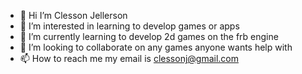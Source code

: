 - 👋 Hi I’m Clesson Jellerson 
- 👀 I’m interested in learning to develop games or apps 
- 🌱 I’m currently learning to develop 2d games on the frb engine 
- 💞️ I’m looking to collaborate on any games anyone wants help with
- 📫 How to reach me my email is clessonj@gmail.com

<!---
CJellerson/CJellerson is a ✨ special ✨ repository because its `README.md` (this file) appears on your GitHub profile.
You can click the Preview link to take a look at your changes.
--->

